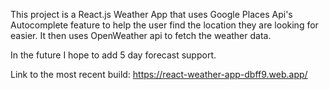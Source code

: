 This project is a React.js Weather App that uses Google Places Api's Autocomplete feature to help the user find the location they are looking for easier. It then uses OpenWeather api to fetch the weather data.

In the future I hope to add 5 day forecast support.

Link to the most recent build:
https://react-weather-app-dbff9.web.app/

